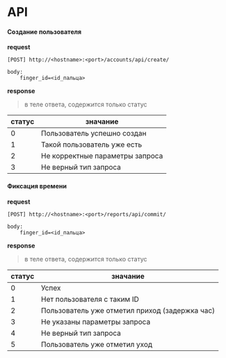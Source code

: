 # API

#### Создание пользователя

__request__
```
[POST] http://<hostname>:<port>/accounts/api/create/

body:
    finger_id=<id_пальца>
```

__response__
> в теле ответа, содержится только статус

| статус | значание                        |
| ------ | ------------------------------- |
| 0      | Пользователь успешно создан     |
| 1      | Такой пользователь уже есть     |
| 2      | Не корректные параметры запроса |
| 3      | Не верный тип запроса           |


#### Фиксация времени

__request__
```
[POST] http://<hostname>:<port>/reports/api/commit/

body:
    finger_id=<id_пальца>
```

__response__
> в теле ответа, содержится только статус

| статус | значание                                       |
| ------ | ---------------------------------------------- |
| 0      | Успех                                          |
| 1      | Нет пользователя с таким ID                    |
| 2      | Пользователь уже отметил приход (задержка час) |
| 3      | Не указаны параметры запроса                   |
| 4      | Не верный тип запроса                          |
| 5      | Пользователь уже отметил уход                  |

